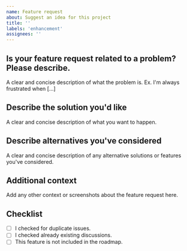 ```yaml
---
name: Feature request
about: Suggest an idea for this project
title: ''
labels: 'enhancement'
assignees: ''
---
```


## Is your feature request related to a problem? Please describe.
A clear and concise description of what the problem is. Ex. I'm always frustrated when [...]

## Describe the solution you'd like
A clear and concise description of what you want to happen.

## Describe alternatives you've considered
A clear and concise description of any alternative solutions or features you've considered.

## Additional context
Add any other context or screenshots about the feature request here.

## Checklist
- [ ] I checked for duplicate issues.
- [ ] I checked already existing discussions.
- [ ] This feature is not included in the roadmap.
